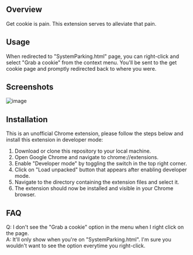 ## Overview

Get cookie is pain. This extension serves to alleviate that pain. 

## Usage

When redirected to "SystemParking.html" page, you can right-click and select "Grab a cookie" from the context menu. You'll be sent to the get cookie page and promptly redirected back to where you were.

## Screenshots

![image](https://github.com/user-attachments/assets/85a85e6c-7054-4f98-9dc9-5c4f12f2d485)


## Installation

This is an unofficial Chrome extension, please follow the steps below and install this extension in developer mode:

1. Download or clone this repository to your local machine.
2. Open Google Chrome and navigate to chrome://extensions.
3. Enable "Developer mode" by toggling the switch in the top right corner.
4. Click on "Load unpacked" button that appears after enabling developer mode.
5. Navigate to the directory containing the extension files and select it.
6. The extension should now be installed and visible in your Chrome browser.

## FAQ
Q: I don't see the "Grab a cookie" option in the menu when I right click on the page. <br>
A: It'll only show when you're on "SystemParking.html". I'm sure you wouldn't want to see the option everytime you right-click.
